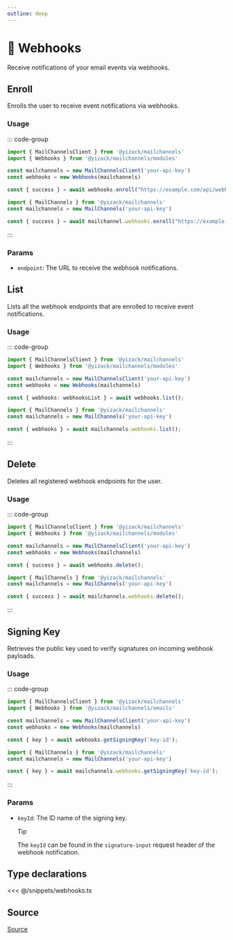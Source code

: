 ```yaml
---
outline: deep
---
```


# 📢 Webhooks <Badge type="tip" text="module" />

<!-- #region description -->
Receive notifications of your email events via webhooks.
<!-- #endregion description -->

## Enroll <Badge type="info" text="method" />

Enrolls the user to receive event notifications via webhooks.

### Usage

::: code-group
```ts [modular.ts]
import { MailChannelsClient } from '@yizack/mailchannels'
import { Webhooks } from '@yizack/mailchannels/modules'

const mailchannels = new MailChannelsClient('your-api-key')
const webhooks = new Webhooks(mailchannels)

const { success } = await webhooks.enroll("https://example.com/api/webhooks/mailchannels");
```

```ts [full.ts]
import { MailChannels } from '@yizack/mailchannels'
const mailchannels = new MailChannels('your-api-key')

const { success } = await mailchannel.webhooks.enroll("https://example.com/api/webhooks/mailchannels");
```
:::

### Params

- `endpoint`: The URL to receive the webhook notifications.

## List <Badge type="info" text="method" />

Lists all the webhook endpoints that are enrolled to receive event notifications.

### Usage

::: code-group
```ts [modular.ts]
import { MailChannelsClient } from '@yizack/mailchannels'
import { Webhooks } from '@yizack/mailchannels/modules'

const mailchannels = new MailChannelsClient('your-api-key')
const webhooks = new Webhooks(mailchannels)

const { webhooks: webhooksList } = await webhooks.list();
```

```ts [full.ts]
import { MailChannels } from '@yizack/mailchannels'
const mailchannels = new MailChannels('your-api-key')

const { webhooks } = await mailchannels.webhooks.list();
```
:::

## Delete <Badge type="info" text="method" />

Deletes all registered webhook endpoints for the user.

### Usage

::: code-group
```ts [modular.ts]
import { MailChannelsClient } from '@yizack/mailchannels'
import { Webhooks } from '@yizack/mailchannels/modules'

const mailchannels = new MailChannelsClient('your-api-key')
const webhooks = new Webhooks(mailchannels)

const { success } = await webhooks.delete();
```

```ts [full.ts]
import { MailChannels } from '@yizack/mailchannels'
const mailchannels = new MailChannels('your-api-key')

const { success } = await mailchannels.webhooks.delete();
```
:::

## Signing Key <Badge type="info" text="method" />

Retrieves the public key used to verify signatures on incoming webhook payloads.

### Usage

::: code-group
```ts [modular.ts]
import { MailChannelsClient } from '@yizack/mailchannels'
import { Webhooks } from '@yizack/mailchannels/emails'

const mailchannels = new MailChannelsClient('your-api-key')
const webhooks = new Webhooks(mailchannels)

const { key } = await webhooks.getSigningKey('key-id');
```

```ts [full.ts]
import { MailChannels } from '@yizack/mailchannels'
const mailchannels = new MailChannels('your-api-key')

const { key } = await mailchannels.webhooks.getSigningKey('key-id');
```
:::

### Params

- `keyId`: The ID name of the signing key.
  > [!TIP]
  > The `keyId` can be found in the `signature-input` request header of the webhook notification.

## Type declarations

<<< @/snippets/webhooks.ts

## Source

[Source](https://github.com/Yizack/mailchannels/tree/main/src/modules/webhooks.ts)
